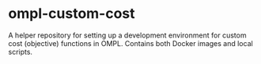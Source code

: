 # ompl-custom-cost
A helper repository for setting up a development environment for custom cost (objective) functions in OMPL. Contains both Docker images and local scripts.
